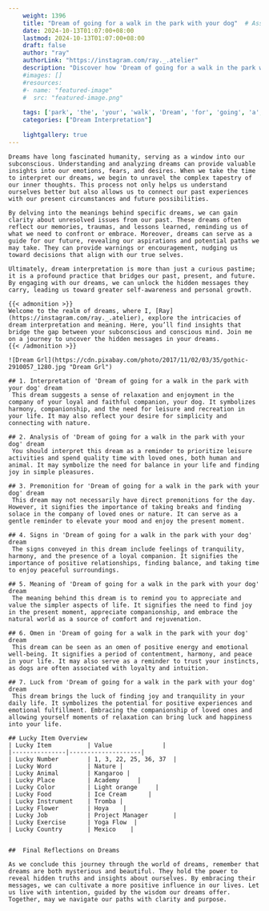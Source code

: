 ```yaml
---
    weight: 1396
    title: "Dream of going for a walk in the park with your dog"  # Assuming 'title' column exists
    date: 2024-10-13T01:07:00+08:00
    lastmod: 2024-10-13T01:07:00+08:00
    draft: false
    author: "ray"
    authorLink: "https://instagram.com/ray._.atelier"
    description: "Discover how 'Dream of going for a walk in the park with your dog' can interpret your future and uncover its significant meanings in your life."
    #images: []
    #resources:
    #- name: "featured-image"
    #  src: "featured-image.png"
    
    tags: ['park', 'the', 'your', 'walk', 'Dream', 'for', 'going', 'a', 'in', 'of', 'with', 'dog']
    categories: ["Dream Interpretation"]
    
    lightgallery: true
---
```

    
    Dreams have long fascinated humanity, serving as a window into our subconscious. Understanding and analyzing dreams can provide valuable insights into our emotions, fears, and desires. When we take the time to interpret our dreams, we begin to unravel the complex tapestry of our inner thoughts. This process not only helps us understand ourselves better but also allows us to connect our past experiences with our present circumstances and future possibilities.
    
    By delving into the meanings behind specific dreams, we can gain clarity about unresolved issues from our past. These dreams often reflect our memories, traumas, and lessons learned, reminding us of what we need to confront or embrace. Moreover, dreams can serve as a guide for our future, revealing our aspirations and potential paths we may take. They can provide warnings or encouragement, nudging us toward decisions that align with our true selves.
    
    Ultimately, dream interpretation is more than just a curious pastime; it is a profound practice that bridges our past, present, and future. By engaging with our dreams, we can unlock the hidden messages they carry, leading us toward greater self-awareness and personal growth.
    
    {{< admonition >}}
    Welcome to the realm of dreams, where I, [Ray](https://instagram.com/ray._.atelier), explore the intricacies of dream interpretation and meaning. Here, you’ll find insights that bridge the gap between your subconscious and conscious mind. Join me on a journey to uncover the hidden messages in your dreams.
    {{< /admonition >}}
    
    ![Dream Grl](https://cdn.pixabay.com/photo/2017/11/02/03/35/gothic-2910057_1280.jpg "Dream Grl")
    
    ## 1. Interpretation of 'Dream of going for a walk in the park with your dog' dream
     This dream suggests a sense of relaxation and enjoyment in the company of your loyal and faithful companion, your dog. It symbolizes harmony, companionship, and the need for leisure and recreation in your life. It may also reflect your desire for simplicity and connecting with nature.
    
    ## 2. Analysis of 'Dream of going for a walk in the park with your dog' dream
     You should interpret this dream as a reminder to prioritize leisure activities and spend quality time with loved ones, both human and animal. It may symbolize the need for balance in your life and finding joy in simple pleasures.
    
    ## 3. Premonition for 'Dream of going for a walk in the park with your dog' dream
     This dream may not necessarily have direct premonitions for the day. However, it signifies the importance of taking breaks and finding solace in the company of loved ones or nature. It can serve as a gentle reminder to elevate your mood and enjoy the present moment.
    
    ## 4. Signs in 'Dream of going for a walk in the park with your dog' dream
     The signs conveyed in this dream include feelings of tranquility, harmony, and the presence of a loyal companion. It signifies the importance of positive relationships, finding balance, and taking time to enjoy peaceful surroundings.
    
    ## 5. Meaning of 'Dream of going for a walk in the park with your dog' dream
     The meaning behind this dream is to remind you to appreciate and value the simpler aspects of life. It signifies the need to find joy in the present moment, appreciate companionship, and embrace the natural world as a source of comfort and rejuvenation.
    
    ## 6. Omen in 'Dream of going for a walk in the park with your dog' dream
     This dream can be seen as an omen of positive energy and emotional well-being. It signifies a period of contentment, harmony, and peace in your life. It may also serve as a reminder to trust your instincts, as dogs are often associated with loyalty and intuition.
    
    ## 7. Luck from 'Dream of going for a walk in the park with your dog' dream
     This dream brings the luck of finding joy and tranquility in your daily life. It symbolizes the potential for positive experiences and emotional fulfillment. Embracing the companionship of loved ones and allowing yourself moments of relaxation can bring luck and happiness into your life.
    
    ## Lucky Item Overview
    | Lucky Item          | Value              |
    |---------------|--------------------|
    | Lucky Number        | 1, 3, 22, 25, 36, 37  |
    | Lucky Word          | Nature |
    | Lucky Animal        | Kangaroo |
    | Lucky Place         | Academy     |
    | Lucky Color         | Light orange     |
    | Lucky Food          | Ice Cream      |
    | Lucky Instrument    | Tromba |
    | Lucky Flower        | Hoya    |
    | Lucky Job           | Project Manager       |
    | Lucky Exercise      | Yoga Flow  |
    | Lucky Country       | Mexico    |
    
    
    ##  Final Reflections on Dreams
    
    As we conclude this journey through the world of dreams, remember that dreams are both mysterious and beautiful. They hold the power to reveal hidden truths and insights about ourselves. By embracing their messages, we can cultivate a more positive influence in our lives. Let us live with intention, guided by the wisdom our dreams offer. Together, may we navigate our paths with clarity and purpose.
    
